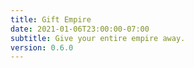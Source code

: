 ```yaml
---
title: Gift Empire
date: 2021-01-06T23:00:00-07:00
subtitle: Give your entire empire away.
version: 0.6.0
---
```

